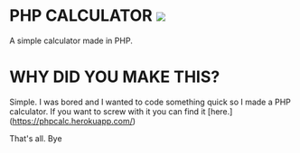 # PHP CALCULATOR ![](https://img.shields.io/badge/Heroku%20Status-Online-brightgreen.svg)

A simple calculator made in PHP.

# WHY DID YOU MAKE THIS?

Simple. I was bored and I wanted to code something quick so I made a PHP calculator. If you want to screw with it you can find it [here.] (https://phpcalc.herokuapp.com/)

That's all. Bye
